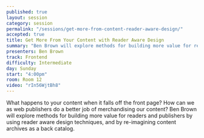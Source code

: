 ```yaml
---
published: true
layout: session
category: session
permalink: "/sessions/get-more-from-content-reader-aware-design/"
accepted: true
title: Get More From Your Content with Reader Aware Design
summary: "Ben Brown will explore methods for building more value for readers and publishers by using reader aware design techniques, and by re-imagining content archives as a back catalog."
presenters: Ben Brown
track: Frontend
difficulty: Intermediate
day: Sunday
start: "4:00pm"
room: Room 12
video: "rIn56WjtBh8"
---
```


What happens to your content when it falls off the front page? How can we as web publishers do a better job of merchandising our content? Ben Brown will explore methods for building more value for readers and publishers by using reader aware design techniques, and by re-imagining content archives as a back catalog.
